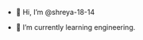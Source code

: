 - 👋 Hi, I’m @shreya-18-14

- 🌱 I’m currently learning engineering.



<!---
shreya-18-14/shreya-18-14 is a ✨ special ✨ repository because its `README.md` (this file) appears on your GitHub profile.
You can click the Preview link to take a look at your changes.
--->

